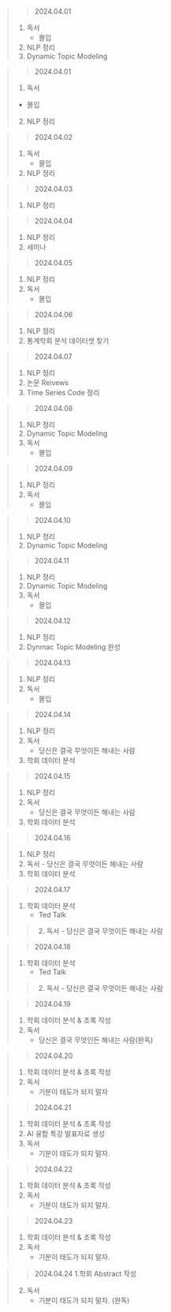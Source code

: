 > > 2024.04.01
> 1. 독서
>    - 몰입
> 2. NLP 정리
> 3. Dynamic Topic Modeling

> > 2024.04.01
> 1. 독서
>   - 몰입
> 2. NLP 정리

> > 2024.04.02
> 1. 독서
>    - 몰입
> 2. NLP 정리

> > 2024.04.03
> 1. NLP 정리

> > 2024.04.04
> 1. NLP 정리
> 2. 세미나

> > 2024.04.05
> 1. NLP 정리
> 2. 독서
>    - 몰입

> > 2024.04.06
> 1. NLP 정리
> 2. 통계학회 분석 데이터셋 찾기

> > 2024.04.07
> 1. NLP 정리
> 2. 논문 Reivews
> 3. Time Series Code 정리

> > 2024.04.08
> 1. NLP 정리
> 2. Dynamic Topic Modeling
> 3. 독서
>    - 몰입

> > 2024.04.09
> 1. NLP 정리
> 2. 독서
>    - 몰입

> > 2024.04.10
> 1. NLP 정리
> 2. Dynamic Topic Modeling

> > 2024.04.11
> 1. NLP 정리
> 2. Dynamic Topic Modeling
> 3. 독서
>    - 몰입

> > 2024.04.12
> 1. NLP 정리
> 2. Dynmac Topic Modeling 완성

> > 2024.04.13
> 1. NLP 정리
> 2. 독서
>    - 몰입

> > 2024.04.14
> 1. NLP 정리
> 2. 독서
>    - 당신은 결국 무엇이든 해내는 사람
> 3. 학회 데이터 분석

> > 2024.04.15
> 1. NLP 정리
> 2. 독서
>    - 당신은 결국 무엇이든 해내는 사람
> 3. 학회 데이터 분석

> > 2024.04.16
> 1. NLP 정리
> 2. 독서
      - 당신은 결국 무엇이든 해내는 사람
> 3. 학회 데이터 분석

> > 2024.04.17
> 1. 학회 데이터 분석
>       - Ted Talk
> > 2. 독서
>       - 당신은 결국 무엇이든 해내는 사람

> > 2024.04.18
> 1. 학회 데이터 분석
>       - Ted Talk
> > 2. 독서
>       - 당신은 결국 무엇이든 해내는 사람

> > 2024.04.19
> 1. 학회 데이터 분석 & 초록 작성
> 2. 독서
>    - 당신은 결국 무엇인든 해내는 사람(완독)

> > 2024.04.20
> 1. 학회 데이터 분석 & 초록 작성
> 2. 독서
>    - 기분이 태도가 되지 말자

> > 2024.04.21
> 1. 학회 데이터 분석 & 초록 작성
> 2. AI 융합 특강 발표자료 생성
> 3. 독서
>    - 기분이 태도가 되지 말자.

> > 2024.04.22
> 1. 학회 데이터 분석 & 초록 작성
> 2. 독서
>    - 기분이 태도가 되지 말자.

> > 2024.04.23
> 1. 학회 데이터 분석 & 초록 작성
> 2. 독서
>    - 기분이 태도가 되지 말자.

> > 2024.04.24
> 1.학회 Abstract 작성
> 2. 독서
>    - 기분이 태도가 되지 말자. (완독)
